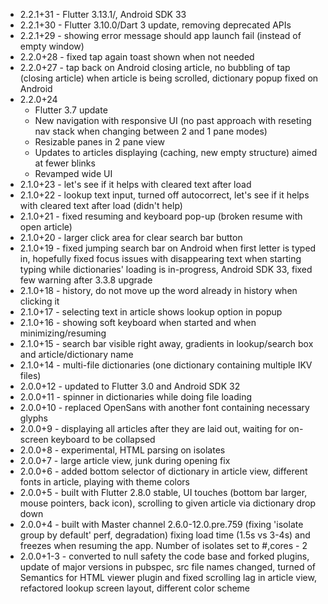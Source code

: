 - 2.2.1+31 - Flutter 3.13.1/, Android SDK 33
- 2.2.1+30 - Flutter 3.10.0/Dart 3 update, removing deprecated APIs
- 2.2.1+29 - showing error message should app launch fail (instead of empty window)
- 2.2.0+28 - fixed tap again toast shown when not needed
- 2.2.0+27 - tap back on Android closing article, no bubbling of tap (closing article) when article is being scrolled, dictionary popup fixed on Android
- 2.2.0+24
    - Flutter 3.7 update
    - New navigation with responsive UI (no past approach with reseting nav stack when changing between 2 and 1 pane modes)
    - Resizable panes in 2 pane view
    - Updates to articles displaying (caching, new empty structure) aimed at fewer blinks
    - Revamped wide UI
- 2.1.0+23 - let's see if it helps with cleared text after load
- 2.1.0+22 - lookup text input, turned off autocorrect, let's see if it helps with cleared text after load (didn't help)
- 2.1.0+21 - fixed resuming and keyboard pop-up (broken resume with open article)
- 2.1.0+20 - larger click area for clear search bar button
- 2.1.0+19 - fixed jumping search bar on Android when first letter is typed in, hopefully fixed focus issues with disappearing text when starting typing while dictionaries' loading is in-progress, Android SDK 33, fixed few warning after 3.3.8 upgrade
- 2.1.0+18 - history, do not move up the word already in history when clicking it
- 2.1.0+17 - selecting text in article shows lookup option in popup
- 2.1.0+16 - showing soft keyboard when started and when minimizing/resuming
- 2.1.0+15 - search bar visible right away, gradients in lookup/search box and article/dictionary name
- 2.1.0+14 - multi-file dictionaries (one dictionary containing multiple IKV files)
- 2.0.0+12 - updated to Flutter 3.0 and Android SDK 32
- 2.0.0+11 - spinner in dictionaries while doing file loading 
- 2.0.0+10 - replaced OpenSans with another font containing necessary glyphs
- 2.0.0+9 - displaying all articles after they are laid out, waiting for on-screen keyboard to be collapsed
- 2.0.0+8 - experimental, HTML parsing on isolates 
- 2.0.0+7 - large article view, junk during opening fix
- 2.0.0+6 - added bottom selector of dictionary in article view, different fonts in article, playing with theme colors
- 2.0.0+5 - built with Flutter 2.8.0 stable, UI touches (bottom bar larger, mouse pointers, back icon), scrolling to given article via dictionary drop down
- 2.0.0+4 - built with Master channel 2.6.0-12.0.pre.759 (fixing 'isolate group by default' perf, degradation) fixing load time (1.5s vs 3-4s) and freezes when resuming the app. Number of isolates set to #,cores - 2
- 2.0.0+1-3 - converted to null safety the code base and forked plugins, update of major versions in pubspec, src file names changed, turned of Semantics for HTML viewer plugin and fixed scrolling lag in article view, refactored lookup screen layout, different color scheme
